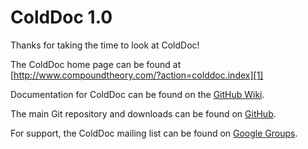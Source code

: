 ColdDoc 1.0
==========

Thanks for taking the time to look at ColdDoc!

The ColdDoc home page can be found at [http://www.compoundtheory.com/?action=colddoc.index][1]

Documentation for ColdDoc can be found on the [GitHub Wiki][2].

The main Git repository and downloads can be found on [GitHub][3].

For support, the ColdDoc mailing list can be found on [Google Groups][4].

[1]: http://www.compoundtheory.com/?action=colddoc.index
[2]: https://github.com/markmandel/ColdDoc/wiki
[3]: https://github.com/markmandel/ColdDoc
[4]: https://groups.google.com/forum/#!forum/colddoc-dev

